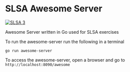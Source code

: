 # SLSA Awesome Server

[![SLSA 3](https://slsa.dev/images/gh-badge-level3.svg)](https://slsa.dev)

Awesome Server written in Go used for SLSA exercises

To run the awesome-server run the following in a terminal

```
go run awesome-server
```

To access the awesome-server, open a browser and go to `http://localhost:8090/awesome`
